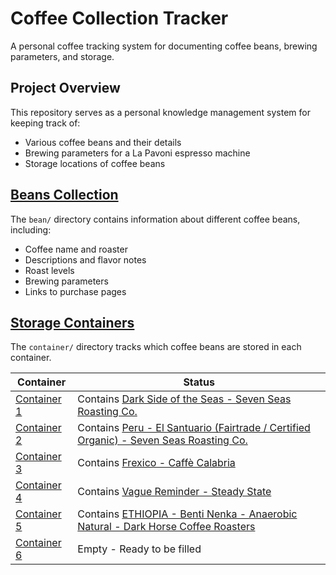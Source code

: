 # Coffee Collection Tracker

A personal coffee tracking system for documenting coffee beans, brewing parameters, and storage.

## Project Overview

This repository serves as a personal knowledge management system for keeping track of:
- Various coffee beans and their details
- Brewing parameters for a La Pavoni espresso machine
- Storage locations of coffee beans

## [Beans Collection](bean/)

The `bean/` directory contains information about different coffee beans, including:
- Coffee name and roaster
- Descriptions and flavor notes
- Roast levels
- Brewing parameters
- Links to purchase pages

## [Storage Containers](container/)

The `container/` directory tracks which coffee beans are stored in each container. 

| Container | Status |
|-----------|--------|
| [Container 1](container/1.md) | Contains [Dark Side of the Seas - Seven Seas Roasting Co.](bean/81.Seven-Seas-Dark-Side-of-the-Seas.md) |
| [Container 2](container/2.md) | Contains [Peru - El Santuario (Fairtrade / Certified Organic) - Seven Seas Roasting Co.](bean/82.Peru-El-Santuario-Seven-Seas.md) |
| [Container 3](container/3.md) | Contains [Frexico - Caffè Calabria](bean/83.Caffe-Calabria-Frexico.md) |
| [Container 4](container/4.md) | Contains [Vague Reminder - Steady State](bean/85.Steady-State-Vague-Reminder.md) |
| [Container 5](container/5.md) | Contains [ETHIOPIA - Benti Nenka - Anaerobic Natural - Dark Horse Coffee Roasters](bean/84.Dark-Horse-Ethiopia-Benti-Nenka.md) |
| [Container 6](container/6.md) | Empty - Ready to be filled |





